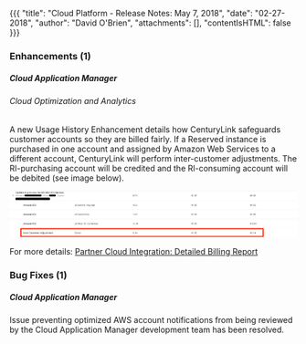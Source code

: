 {{{
"title": "Cloud Platform - Release Notes: May 7, 2018",
"date": "02-27-2018",
"author": "David O'Brien",
"attachments": [],
"contentIsHTML": false
}}}

### Enhancements (1)

##### Cloud Application Manager

###### Cloud Optimization and Analytics

A new Usage History Enhancement details how CenturyLink safeguards customer accounts so they are billed fairly.  If a Reserved instance is purchased in one account and assigned by Amazon Web Services to a different account, CenturyLink will perform inter-customer adjustments. The RI-purchasing account will be credited and the RI-consuming account will be debited (see image below).

![Image1](../../images/cloud-application-manager/integrated-billing-report.png)

For more details: [Partner Cloud Integration: Detailed Billing Report](https://www.ctl.io/knowledge-base/cloud-application-manager/cloud-optimization/partner-cloud-integration-detailed-billing-report/)

### Bug Fixes (1)

##### Cloud Application Manager

Issue preventing optimized AWS account notifications from being reviewed by the Cloud Application Manager development team has been resolved.
